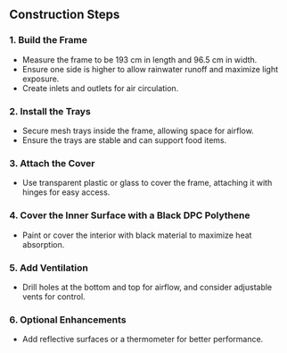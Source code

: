 ## Construction Steps

### 1. Build the Frame
- Measure the frame to be 193 cm in length and 96.5 cm in width.
- Ensure one side is higher to allow rainwater runoff and maximize light exposure.
- Create inlets and outlets for air circulation.

### 2. Install the Trays
- Secure mesh trays inside the frame, allowing space for airflow.
- Ensure the trays are stable and can support food items.

### 3. Attach the Cover
- Use transparent plastic or glass to cover the frame, attaching it with hinges for easy access.

### 4. Cover the Inner Surface with a Black DPC Polythene
- Paint or cover the interior with black material to maximize heat absorption.

### 5. Add Ventilation
- Drill holes at the bottom and top for airflow, and consider adjustable vents for control.

### 6. Optional Enhancements
- Add reflective surfaces or a thermometer for better performance.
